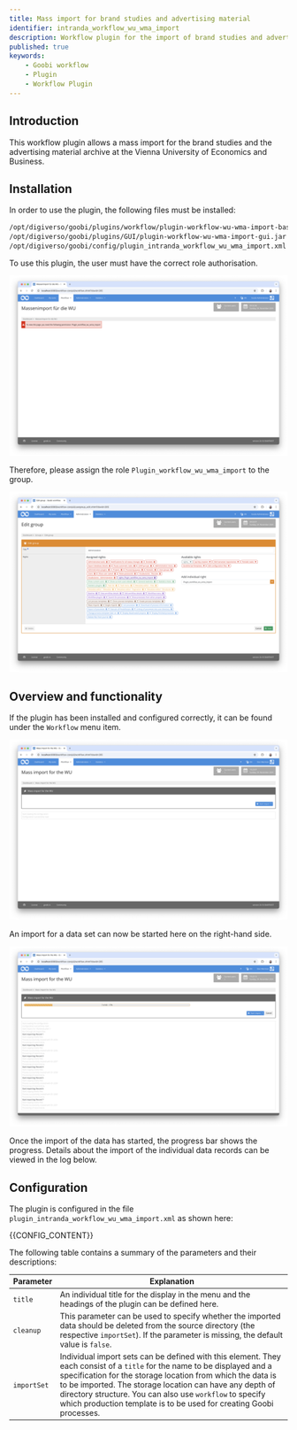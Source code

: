 ```yaml
---
title: Mass import for brand studies and advertising material
identifier: intranda_workflow_wu_wma_import
description: Workflow plugin for the import of brand studies and advertising material at WU Vienna
published: true
keywords:
    - Goobi workflow
    - Plugin
    - Workflow Plugin
---
```


## Introduction
This workflow plugin allows a mass import for the brand studies and the advertising material archive at the Vienna University of Economics and Business.

## Installation
In order to use the plugin, the following files must be installed:

```bash
/opt/digiverso/goobi/plugins/workflow/plugin-workflow-wu-wma-import-base.jar
/opt/digiverso/goobi/plugins/GUI/plugin-workflow-wu-wma-import-gui.jar
/opt/digiverso/goobi/config/plugin_intranda_workflow_wu_wma_import.xml
```

To use this plugin, the user must have the correct role authorisation.

![The plugin cannot be used without correct authorisation](screen1_en.png)

Therefore, please assign the role `Plugin_workflow_wu_wma_import` to the group.

![Correctly assigned role for users](screen2_en.png)


## Overview and functionality
If the plugin has been installed and configured correctly, it can be found under the `Workflow` menu item.

![User interface of the plugin](screen3_en.png)

An import for a data set can now be started here on the right-hand side.

![Started import](screen4_en.png)

Once the import of the data has started, the progress bar shows the progress. Details about the import of the individual data records can be viewed in the log below.


## Configuration
The plugin is configured in the file `plugin_intranda_workflow_wu_wma_import.xml` as shown here:

{{CONFIG_CONTENT}}

The following table contains a summary of the parameters and their descriptions:

Parameter   | Explanation
------------|--------------------------------------------------------------------------------------------------------------------------------------------------------------------------------------------------------------------------------------------------------------------------------------------------------------------------------------------------------------------------------------
`title`     | An individual title for the display in the menu and the headings of the plugin can be defined here.
`cleanup`   | This parameter can be used to specify whether the imported data should be deleted from the source directory (the respective `importSet`). If the parameter is missing, the default value is `false`.
`importSet` | Individual import sets can be defined with this element. They each consist of a `title` for the name to be displayed and a specification for the storage location from which the data is to be imported. The storage location can have any depth of directory structure. You can also use `workflow` to specify which production template is to be used for creating Goobi processes.
